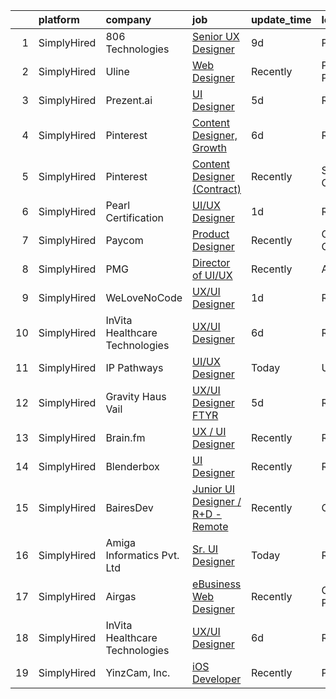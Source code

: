 

|    | platform    | company                        | job                                                                                                                                       | update_time   | location                      |
|---:|:------------|:-------------------------------|:------------------------------------------------------------------------------------------------------------------------------------------|:--------------|:------------------------------|
|  1 | SimplyHired | 806 Technologies               | [Senior UX Designer](https://www.simplyhired.com/job/l62Sj3UtfuUcqH_zA62U8GH_-PhONsb9-_dcqXKjK6cJjaKhcmlxKA?q=ui+designer)                | 9d            | Plano, TX                     |
|  2 | SimplyHired | Uline                          | [Web Designer](https://www.simplyhired.com/job/kI5kUAq-InikRw-9L7E4f0451pjqb3sKTzg2rEtjPg4g-FlQB3FIdQ?q=ui+designer)                      | Recently      | Pleasant Prairie, WI          |
|  3 | SimplyHired | Prezent.ai                     | [UI Designer](https://www.simplyhired.com/job/r_LSQ1e9NbLObvuoHHql_JeX--joE_4cW0Fw8E7LE8IuEmf-_01Egg?q=ui+designer)                       | 5d            | Remote                        |
|  4 | SimplyHired | Pinterest                      | [Content Designer, Growth](https://www.simplyhired.com/job/r3rLZ8wDZxpE9zJ0WmWmkB6vKADvM4enwQNvRoPjurIWqrAC4bhnpw?q=ui+designer)          | 6d            | Remote                        |
|  5 | SimplyHired | Pinterest                      | [Content Designer (Contract)](https://www.simplyhired.com/job/221ZhOtvhHuSHGF6eFcEBHrxGudEjxwkd-KsF915WyUQPRlskR9lOQ?q=ui+designer)       | Recently      | San Francisco, CA +1 location |
|  6 | SimplyHired | Pearl Certification            | [UI/UX Designer](https://www.simplyhired.com/job/SPVgN2yktJdgD2nFXfcDT4y-F-gIlLPeBR-dKDAz9jab0Opadtr9rA?q=ui+designer)                    | 1d            | Remote                        |
|  7 | SimplyHired | Paycom                         | [Product Designer](https://www.simplyhired.com/job/sTicsWpEbBaN_PDIYOQLlIPFYVeVVEqPog0YzBBQapUXHdf-2SKMxQ?q=ui+designer)                  | Recently      | Oklahoma City, OK             |
|  8 | SimplyHired | PMG                            | [Director of UI/UX](https://www.simplyhired.com/job/VqQ0PSUgyok6QYZ6dlusrDroEhxR2-ruy2zOK6JOFcm9R1hjB9QTBQ?q=ui+designer)                 | Recently      | Atlanta, GA                   |
|  9 | SimplyHired | WeLoveNoCode                   | [UX/UI Designer](https://www.simplyhired.com/job/tLtM702TphYag5_RMYwyKw4omrjakmEomIbxEfNATneIEj5UnWbjMA?q=ui+designer)                    | 1d            | Remote                        |
| 10 | SimplyHired | InVita Healthcare Technologies | [UX/UI Designer](https://www.simplyhired.com/job/gIHnPh_GnvA86Z84W1vMUb2O39VsCLrL9mlZ9YWMyTCykhN95sYAVQ?q=ui+designer)                    | 6d            | Remote                        |
| 11 | SimplyHired | IP Pathways                    | [UI/UX Designer](https://www.simplyhired.com/job/3F9FdYrkScCxUls2VdBwXmaeABveMmpARE8fSASWOV3yPAIG9orLAA?q=ui+designer)                    | Today         | Urbandale, IA                 |
| 12 | SimplyHired | Gravity Haus Vail              | [UX/UI Designer FTYR](https://www.simplyhired.com/job/k1_RMieiYX6xq5msts3FthrAVZUkBTBA-BLuL2ijoJyxlu0npf32vw?q=ui+designer)               | 5d            | Remote                        |
| 13 | SimplyHired | Brain.fm                       | [UX / UI Designer](https://www.simplyhired.com/job/TIjwVY9J6-3cgLthGTjptvWuYqzQIwplcJFE3GKv_UA0ISTUe8JH5g?q=ui+designer)                  | Recently      | Remote                        |
| 14 | SimplyHired | Blenderbox                     | [UI Designer](https://www.simplyhired.com/job/IRc4UCojmmXpyhqGNaQv9LGrlS9wk8zw7TLQpqdh0Mklh-LCU2rUGg?q=ui+designer)                       | Recently      | Remote                        |
| 15 | SimplyHired | BairesDev                      | [Junior UI Designer / R+D - Remote](https://www.simplyhired.com/job/k8Ywz9_LOH7xc19B8BkrAEont6m9BAqLbapaH-UcExV2thIsrEqduQ?q=ui+designer) | Recently      | Colon, PA                     |
| 16 | SimplyHired | Amiga Informatics Pvt. Ltd     | [Sr. UI Designer](https://www.simplyhired.com/job/Panhno9dQagzAAmBn3hSZZMrtn_SWsCSMxB7k1HG4MrxzRJWUkTl4w?q=ui+designer)                   | Today         | Remote                        |
| 17 | SimplyHired | Airgas                         | [eBusiness Web Designer](https://www.simplyhired.com/job/FuIoqgpJKU9X_k8DW1NzWjB4jdNjqUkNl4eihoVqYS93eXMDW4QBew?q=ui+designer)            | Recently      | Conshohocken, PA              |
| 18 | SimplyHired | InVita Healthcare Technologies | [UX/UI Designer](https://www.simplyhired.com/job/gIHnPh_GnvA86Z84W1vMUb2O39VsCLrL9mlZ9YWMyTCykhN95sYAVQ?q=ui+designer)                    | 6d            | Remote                        |
| 19 | SimplyHired | YinzCam, Inc.                  | [iOS Developer](https://www.simplyhired.com/job/O7s3dealHuxhU0MGhoaMnfOJziqVEUTHKEJtlDWUSPF8S_dqWf-8-Q?q=ui+designer)                     | Recently      | Pittsburgh, PA                |